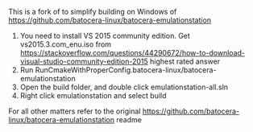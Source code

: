 This is a fork of to simplify building on Windows of https://github.com/batocera-linux/batocera-emulationstation

1. You need to install VS 2015 community edition. Get vs2015.3.com_enu.iso from https://stackoverflow.com/questions/44290672/how-to-download-visual-studio-community-edition-2015 highest rated answer
2. Run RunCmakeWithProperConfig.batocera-linux/batocera-emulationstation
3. Open the build folder, and double click emulationstation-all.sln
4. Right click emulationstation and select build

For all other matters refer to the original https://github.com/batocera-linux/batocera-emulationstation readme